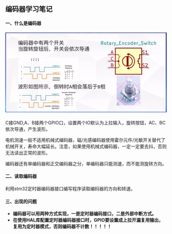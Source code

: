 ## 编码器学习笔记

#### 一、什么是编码器

#### <img src="https://raw.githubusercontent.com/yyhlovehh/yyhlovehh.github.io/master/202308310225562.png" alt="编码器" style="zoom: 50%;" />

C接GND,A、B接两个GPIO口，设置两个IO默认为上拉输入，旋转按钮，AC、BC依次导通，产生波形。

电机测速一般不适用机械式编码器，磁/光感编码器使用霍尔元件/光敏开关替代了机械开关，寿命大幅延长。注意，如果使用机械式编码器，一定一定要去抖，否则无法读出正常的波形。

编码器还有单编码器和正交编码器之分，单编码器只能测速，而不能测旋转方向。

#### 二、读取编码器

利用stm32定时器编码器接口编写程序读取编码器的方向和转速。

#### 三、出现的问题

- **编码器可以用两种方式实现，一是定时器编码接口，二是外部中断方式。**
- **在使用HAL库配置定时器编码器接口时，GPIO要设置成上拉开漏复用输出，复用为定时器模式，否则编码器不计数！！！！！**